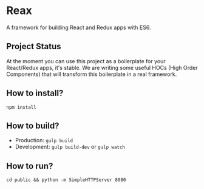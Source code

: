 # Reax

A framework for building React and Redux apps with ES6.

## Project Status

At the moment you can use this project as a boilerplate for your React/Redux apps, it's stable. We are writing some useful HOCs (High Order Components) that will transform this boilerplate in a real framework.

## How to install?

`npm install`

## How to build?

- Production: `gulp build`
- Development: `gulp build-dev` or `gulp watch`

## How to run?

`cd public && python -m SimpleHTTPServer 8080`
